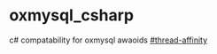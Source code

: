 # oxmysql_csharp
c# compatability for oxmysql
awaoids [#thread-affinity](https://docs.fivem.net/docs/scripting-manual/runtimes/javascript/#thread-affinity)
